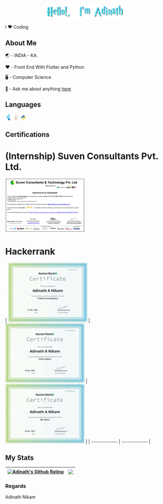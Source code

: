 <p align="center"><img width="50%" src="./assets/gh-adinath-readme.png"/></p>

I ❤ Coding


## About Me

🌏 - INDIA - KA

❤️ - Front End With Flutter and Python

🖥 - Computer Science

💬 - Ask me about anything [here](https://github.com/adinath-nikam/adinath-nikam/issues)


## Languages

<code><img height="20" src="https://raw.githubusercontent.com/github/explore/80688e429a7d4ef2fca1e82350fe8e3517d3494d/topics/flutter/flutter.png"></code>
<code><img height="20" src="https://raw.githubusercontent.com/github/explore/80688e429a7d4ef2fca1e82350fe8e3517d3494d/topics/java/java.png"></code>
<code><img height="20" src="https://raw.githubusercontent.com/github/explore/80688e429a7d4ef2fca1e82350fe8e3517d3494d/topics/python/python.png"></code>

## Certifications

# (Internship) Suven Consultants Pvt. Ltd.

<img width="50%" src="./assets/suven_internship_cetificate.png"/>

# Hackerrank

| <img width="50%" src="./assets/hackerrank_1.png"/> | <img width="50%" src="./assets/hackerrank_2.png"/> |
<img width="50%" src="./assets/hackerrank_3.png"/>
|
| ------------- | ------------- |

## My Stats

| <a href="https://github.com/adinath-nikam/github-readme-stats"><img align="center" src="https://github-readme-stats.vercel.app/api?username=adinath-nikam&show_icons=true&include_all_commits=true&theme=buefy&hide_border=true" alt="Adinath's Github Rating" /></a> | <a href="https://github.com/adinath-nikam/github-readme-stats"><img align="center" src="https://github-readme-stats.vercel.app/api/top-langs/?username=adinath-nikam&layout=compact&theme=buefy&hide_border=true" /></a> |
| ------------- | ------------- |


### Regards

Adinath Nikam
